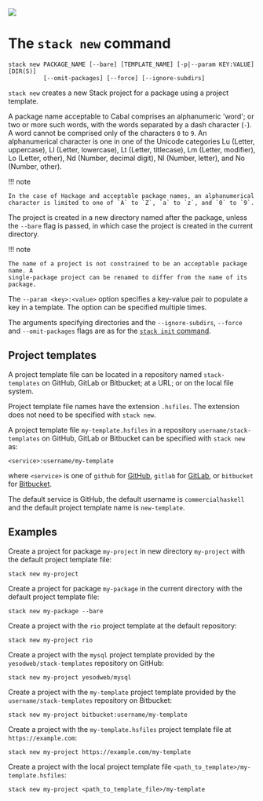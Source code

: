 <div class="hidden-warning"><a href="https://docs.haskellstack.org/"><img src="https://cdn.jsdelivr.net/gh/commercialhaskell/stack/doc/img/hidden-warning.svg"></a></div>

# The `stack new` command

~~~text
stack new PACKAGE_NAME [--bare] [TEMPLATE_NAME] [-p|--param KEY:VALUE] [DIR(S)]
          [--omit-packages] [--force] [--ignore-subdirs]
~~~

`stack new` creates a new Stack project for a package using a project template.

A package name acceptable to Cabal comprises an alphanumeric 'word'; or two or
more such words, with the words separated by a dash character (`-`). A word
cannot be comprised only of the characters `0` to `9`. An alphanumerical
character is one in one of the Unicode categories Lu (Letter, uppercase),
Ll (Letter, lowercase), Lt (Letter, titlecase), Lm (Letter, modifier),
Lo (Letter, other), Nd (Number, decimal digit), Nl (Number, letter), and
No (Number, other).

!!! note

    In the case of Hackage and acceptable package names, an alphanumerical
    character is limited to one of `A` to `Z`, `a` to `z`, and `0` to `9`.

The project is created in a new directory named after the package, unless the
`--bare` flag is passed, in which case the project is created in the current
directory.

!!! note

    The name of a project is not constrained to be an acceptable package name. A
    single-package project can be renamed to differ from the name of its
    package.

The `--param <key>:<value>` option specifies a key-value pair to populate a key
in a template. The option can be specified multiple times.

The arguments specifying directories and the `--ignore-subdirs`, `--force` and
`--omit-packages` flags are as for the [`stack init` command](init_command.md).

## Project templates

A project template file can be located in a repository named `stack-templates`
on GitHub, GitLab or Bitbucket; at a URL; or on the local file system.

Project template file names have the extension `.hsfiles`. The extension does
not need to be specified with `stack new`.

A project template file `my-template.hsfiles` in a repository
`username/stack-templates` on GitHub, GitLab or Bitbucket can be specified
with `stack new` as:

~~~test
<service>:username/my-template
~~~

where `<service>` is one of `github` for [GitHub](https://github.com/),
`gitlab` for [GitLab](https://gitlab.com), or `bitbucket` for
[Bitbucket](https://bitbucket.com).

The default service is GitHub, the default username is `commercialhaskell` and
the default project template name is `new-template`.

## Examples

Create a project for package `my-project` in new directory `my-project` with the
default project template file:

~~~text
stack new my-project
~~~

Create a project for package `my-package` in the current directory with the
default project template file:

~~~text
stack new my-package --bare
~~~

Create a project with the `rio` project template at the default repository:

~~~text
stack new my-project rio
~~~

Create a project with the `mysql` project template provided by the
`yesodweb/stack-templates` repository on GitHub:

~~~text
stack new my-project yesodweb/mysql
~~~

Create a project with the `my-template` project template provided by the
`username/stack-templates` repository on Bitbucket:

~~~text
stack new my-project bitbucket:username/my-template
~~~

Create a project with the `my-template.hsfiles` project template file at
`https://example.com`:

~~~text
stack new my-project https://example.com/my-template
~~~

Create a project with the local project template file
`<path_to_template>/my-template.hsfiles`:

~~~text
stack new my-project <path_to_template_file>/my-template
~~~
